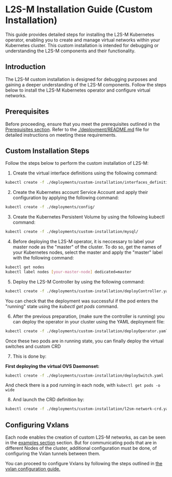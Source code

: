 <!---
 Copyright 2024  Universidad Carlos III de Madrid
 
 Licensed under the Apache License, Version 2.0 (the "License"); you may not
 use this file except in compliance with the License.  You may obtain a copy
 of the License at
 
   http://www.apache.org/licenses/LICENSE-2.0
 
 Unless required by applicable law or agreed to in writing, software
 distributed under the License is distributed on an "AS IS" BASIS, WITHOUT
 WARRANTIES OR CONDITIONS OF ANY KIND, either express or implied.  See the
 License for the specific language governing permissions and limitations under
 the License.
 
 SPDX-License-Identifier: Apache-2.0
-->

# L2S-M Installation Guide (Custom Installation)

This guide provides detailed steps for installing the L2S-M Kubernetes operator, enabling you to create and manage virtual networks within your Kubernetes cluster. This custom installation is intended for debugging or understanding the L2S-M components and their functionality.

## Introduction

The L2S-M custom installation is designed for debugging purposes and gaining a deeper understanding of the L2S-M components. Follow the steps below to install the L2S-M Kubernetes operator and configure virtual networks.

## Prerequisites

Before proceeding, ensure that you meet the prerequisites outlined in the [Prerequisites section](./deployment/README.md). Refer to the [./deployment/README.md](./deployment/README.md) file for detailed instructions on meeting these requirements.


## Custom Installation Steps

Follow the steps below to perform the custom installation of L2S-M:


1. Create the virtual interface definitions using the following command:
 ```bash
kubectl create -f ./deployments/custom-installation/interfaces_definitions
```

2. Create the Kubernetes account Service Account and apply their configuration by applying the following command:
 ```bash
kubectl create -f ./deployments/config/
```

3. Create the Kubernetes Persistent Volume by using the following kubectl command:
 ```bash
kubectl create -f ./deployments/custom-installation/mysql/
```

4. Before deploying the L2S-M operator, it is neccessary to label your master node as the "master" of the cluster. To do so, get the names of your Kubernetes nodes, select the master and apply the "master" label with the following command:

 ```bash
kubectl get nodes
kubectl label nodes [your-master-node] dedicated=master
```

5. Deploy the L2S-M Controller by using the following command: 

```bash
kubectl create -f ./deployments/custom-installation/deployController.yaml
```
 You can check that the deployment was successful if the pod enters the "running" state using the *kubectl get pods* command.

6. After the previous preparation, (make sure the controller is running) you can deploy the operator in your cluster using the YAML deployment file:
 ```bash
kubectl create -f ./deployments/custom-installation/deployOperator.yaml
```

Once these two pods are in running state, you can finally deploy the virtual switches and custom CRD

7. This is done by:

**First deploying the virtual OVS Daemonset:**
```bash
kubectl create -f ./deployments/custom-installation/deploySwitch.yaml
```

And check there is a pod running in each node, with ```kubectl get pods -o wide```

8. And launch the CRD definition by: 
```bash
kubectl create -f ./deployments/custom-installation/l2sm-network-crd.yaml
```

## Configuring Vxlans

Each node enables the creation of custom L2S-M networks, as can be seen in the [examples section](../../examples/) section. But for communicating pods that are in different Nodes of the cluster, additional configuration must be done, of configuring the Vxlan tunnels between them.

You can proceed to configure Vxlans by following the steps outlined in [the vxlan configuration guide.](../deployment/vxlans.md)

